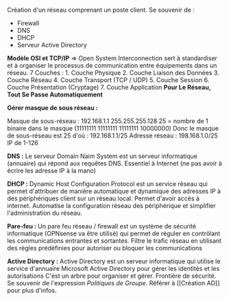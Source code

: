 Création d'un réseau comprenant un poste client. 
Se souvenir de : 
- Firewall
- DNS
- DHCP
- Serveur Active Directory

**Modèle OSI et TCP/IP** => Open System Interconnection sert à standardiser et à organiser le processus de communication entre équipements dans un réseau. 7 Couches :
	1. Couche Physique
	2. Couche Liaison des Données
	3. Couche Réseau
	4. Couche Transport (TCP / UDP)
	5. Couche Session
	6. Couche Présentation (Cryptage)
	7. Couche Application
**Pour Le Réseau, Tout Se Passe Automatiquement**

**Gérer masque de sous réseau :**

Masque de sous-réseau :
192.168.1.1
255.255.255.128
25 = nombre de 1 binaire dans le masque (11111111 11111111 11111111 10000000)
Donc le masque de sous-réseau est 25 d'où :
192.168.1.1/25
Adresse réseau : 198.168.1.0/25
IP de 1-126

**DNS :** Le serveur Domain Naim System est un serveur informatique (annuaire) qui répond aux requêtes DNS. Essentiel à Internet (ne pas avoir à écrire les adresse IP à la mano)

**DHCP :** Dynamic Host Configuration Protocol est un service réseau qui permet d'attribuer de manière automatique et dynamique des adresses IP à des périphériques client sur un réseau local.
Permet d'avoir accès à internet. Automatise la configuration réseau des périphérique et simplifier l'administration du réseau. 

**Pare-feu :** Un pare feu réseau / firewall est un système de sécurité informatique (OPNsense va être utilisé) qui permet de réguler en contrôlant les communications entrantes et sortantes.
Filtre le trafic réseau en utilisant des règles prédéfinies pour autoriser ou bloquer les communications 

**Active Directory :** Active Directory est un serveur informatique qui utilise le service d'annuaire Microsoft Active Directory pour gérer les identités et les autorisations 
C'est un arbre pour organiser et gérer. Frontière de sécurité. Se souvenir de l'expression *Politiques de Groupe*.
Référer à [[Création AD]] pour plus d'infos.

